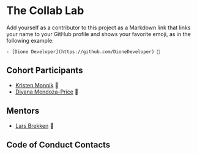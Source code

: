 # The Collab Lab

Add yourself as a contributor to this project as a Markdown link that links your name to your GitHub profile and shows your favorite emoji, as in the following example:

    - [Dione Developer](https://github.com/DioneDeveloper) 💅

## Cohort Participants

- [Kristen Monnik](https://github.com/k-monnik) 🎻
- [Diyana Mendoza-Price](https://github.com/diyanamendoza) 🐳

## Mentors

- [Lars Brekken](https://github.com/larsbrekken) 🏃

## Code of Conduct Contacts
